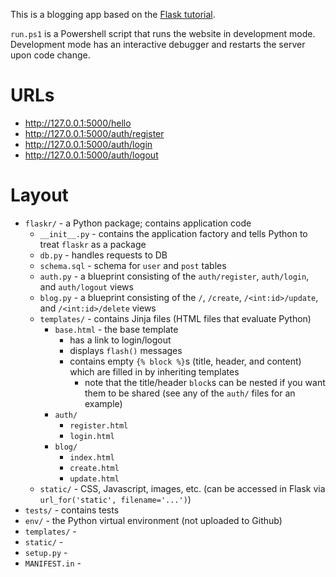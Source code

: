 This is a blogging app based on the [Flask tutorial](https://github.com/pallets/flask/tree/1.0.2/examples/tutorial).

`run.ps1` is a Powershell script that runs the website in development mode. Development mode has an interactive debugger and restarts the server upon code change.


# URLs

* http://127.0.0.1:5000/hello
* http://127.0.0.1:5000/auth/register
* http://127.0.0.1:5000/auth/login
* http://127.0.0.1:5000/auth/logout


# Layout

* `flaskr/` - a Python package; contains application code
    * `__init__.py` - contains the application factory and tells Python to treat `flaskr` as a package
    * `db.py` - handles requests to DB
    * `schema.sql` - schema for `user` and `post` tables
    * `auth.py` - a blueprint consisting of the `auth/register`, `auth/login`, and `auth/logout` views
    * `blog.py` - a blueprint consisting of the `/`, `/create`, `/<int:id>/update`, and `/<int:id>/delete` views
    * `templates/` - contains Jinja files (HTML files that evaluate Python)
        * `base.html` - the base template
            * has a link to login/logout
            * displays `flash()` messages
            * contains empty `{% block %}`s (title, header, and content) which are filled in by inheriting templates
                * note that the title/header `block`s can be nested if you want them to be shared (see any of the `auth/` files for an example)
        * `auth/`
            * `register.html`
            * `login.html`
        * `blog/`
            * `index.html`
            * `create.html`
            * `update.html`
    * `static/` - CSS, Javascript, images, etc. (can be accessed in Flask via `url_for('static', filename='...')`)
* `tests/` - contains tests
* `env/` - the Python virtual environment (not uploaded to Github)
* `templates/` - 
* `static/` - 
* `setup.py` - 
* `MANIFEST.in` - 

